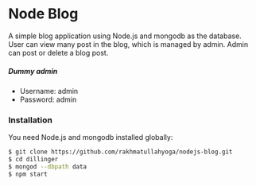 # Node Blog

A simple blog application using Node.js and mongodb as the database. User can view many post in the blog, which is managed by admin. Admin can post or delete a blog post.

##### Dummy admin
- Username: admin
- Password: admin

### Installation

You need Node.js and mongodb installed globally:

```sh
$ git clone https://github.com/rakhmatullahyoga/nodejs-blog.git
$ cd dillinger
$ mongod --dbpath data
$ npm start
```

